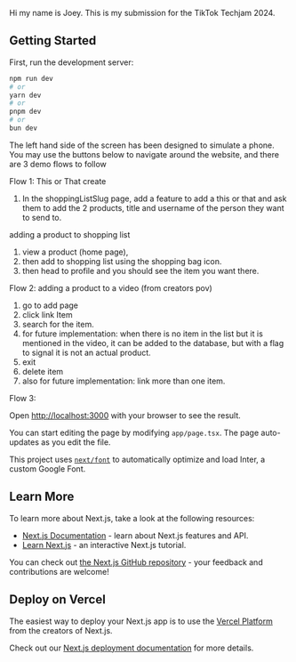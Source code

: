 Hi my name is Joey. This is my submission for the TikTok Techjam 2024.

## Getting Started

First, run the development server:

```bash
npm run dev
# or
yarn dev
# or
pnpm dev
# or
bun dev
```

The left hand side of the screen has been designed to simulate a phone. You may use the buttons below to navigate around the website, and there are 3 demo flows to follow

Flow 1: This or That create

1. In the shoppingListSlug page, add a feature to add a this or that and ask them to add the 2 products, title and username of the person they want to send to.

adding a product to shopping list

1. view a product (home page),
2. then add to shopping list using the shopping bag icon.
3. then head to profile and you should see the item you want there.

Flow 2: adding a product to a video (from creators pov)

1. go to add page
2. click link Item
3. search for the item.
4. for future implementation: when there is no item in the list but it is mentioned in the video, it can be added to the database, but with a flag to signal it is not an actual product.
5. exit
6. delete item
7. also for future implementation: link more than one item.

Flow 3:

Open [http://localhost:3000](http://localhost:3000) with your browser to see the result.

You can start editing the page by modifying `app/page.tsx`. The page auto-updates as you edit the file.

This project uses [`next/font`](https://nextjs.org/docs/basic-features/font-optimization) to automatically optimize and load Inter, a custom Google Font.

## Learn More

To learn more about Next.js, take a look at the following resources:

- [Next.js Documentation](https://nextjs.org/docs) - learn about Next.js features and API.
- [Learn Next.js](https://nextjs.org/learn) - an interactive Next.js tutorial.

You can check out [the Next.js GitHub repository](https://github.com/vercel/next.js/) - your feedback and contributions are welcome!

## Deploy on Vercel

The easiest way to deploy your Next.js app is to use the [Vercel Platform](https://vercel.com/new?utm_medium=default-template&filter=next.js&utm_source=create-next-app&utm_campaign=create-next-app-readme) from the creators of Next.js.

Check out our [Next.js deployment documentation](https://nextjs.org/docs/deployment) for more details.
